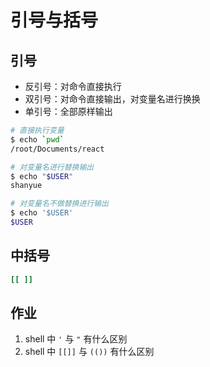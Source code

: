 # 引号与括号

## 引号

+ 反引号：对命令直接执行
+ 双引号：对命令直接输出，对变量名进行换换
+ 单引号：全部原样输出

``` bash
# 直接执行变量
$ echo `pwd`
/root/Documents/react

# 对变量名进行替换输出
$ echo "$USER"
shanyue

# 对变量名不做替换进行输出
$ echo '$USER'
$USER
```

## 中括号

``` bash
[[ ]]
```

## 作业

1. shell 中 `'` 与 `"` 有什么区别
1. shell 中 `[[]]` 与 `(())` 有什么区别
